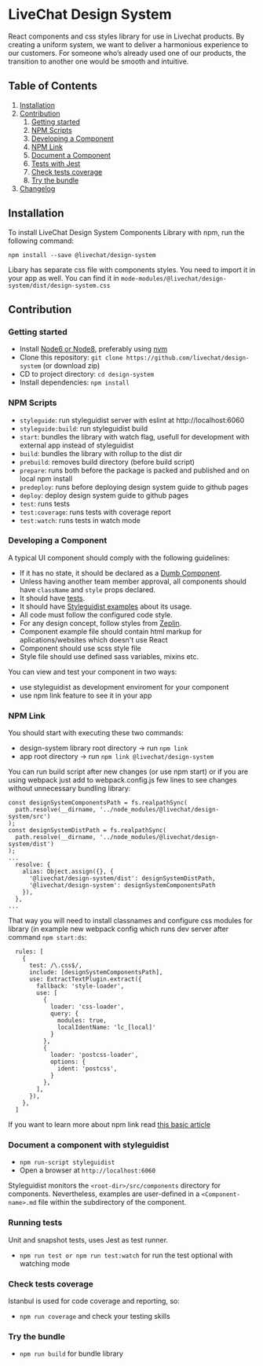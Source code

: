 # LiveChat Design System

React components and css styles library for use in Livechat products.
By creating a uniform system, we want to deliver a harmonious experience to our customers.
For someone who’s already used one of our products, the transition to another one would be smooth and intuitive.

## Table of Contents

1. [Installation](#installation)
2. [Contribution](#contribution)
      1. [Getting started](#getting-started)
      2. [NPM Scripts](#npm-scripts)
      3. [Developing a Component](#developing-a-component)
      4. [NPM Link](#npm-link)
      4. [Document a Component](#document-a-component-with-styleguidist)
      5. [Tests with Jest](#running-tests)
      6. [Check tests coverage](#check-tests-coverage)
      7. [Try the bundle](#try-the-bundle)
3. [Changelog](CHANGELOG.md)

## Installation
To install LiveChat Design System Components Library with npm, run the following command:
```
npm install --save @livechat/design-system
```
Libary has separate css file with components styles. You need to import it in your app as well. You can find it in `mode-modules/@livechat/design-system/dist/design-system.css`


## Contribution
### Getting started
* Install [Node6 or Node8](https://nodejs.org/en/), preferably using [nvm](https://github.com/creationix/nvm)
* Clone this repository: `git clone https://github.com/livechat/design-system` (or download zip)
* CD to project directory: `cd design-system`
* Install dependencies: `npm install`

### NPM Scripts
* `styleguide`: run styleguidist server with eslint at http://localhost:6060
* `styleguide:build`: run styleguidist build
* `start`: bundles the library with watch flag, usefull for development with external app instead of styleguidist
* `build`: bundles the library with rollup to the dist dir
* `prebuild`: removes build directory (before build script)
* `prepare`: runs both before the package is packed and published and on local npm install
* `predeploy`: runs before deploying design system guide to github pages
* `deploy`: deploy design system guide to github pages
* `test`: runs tests
* `test:coverage`: runs tests with coverage report
* `test:watch`: runs tests in watch mode

### Developing a Component
A typical UI component should comply with the following guidelines:

* If it has no state, it should be declared as a [Dumb Component](#dumb-component).
* Unless having another team member approval, all components should have `className` and `style` props declared.
* It should have [tests](#running-tests).
* It should have [Styleguidist examples](#document-the-component-with-styleguidist) about its usage.
* All code must follow the configured code style.
* For any design concept, follow styles from [Zeplin](https://zpl.io/a8K8YnE).
* Component example file should contain html markup for aplications/websites which doesn't use React
* Component should use scss style file
* Style file should use defined sass variables, mixins etc.

You can view and test your component in two ways:
- use styleguidist as development enviroment for your component
- use npm link feature to see it in your app

### NPM Link
You should start with executing these two commands:
- design-system library root directory -> run `npm link`
- app root directory -> run `npm link @livechat/design-system`

You can run build script after new changes (or use npm start) or if you are using webpack just add to webpack.config.js few lines to see changes without unnecessary bundling library:

```
const designSystemComponentsPath = fs.realpathSync(
  path.resolve(__dirname, '../node_modules/@livechat/design-system/src')
);
const designSystemDistPath = fs.realpathSync(
  path.resolve(__dirname, '../node_modules/@livechat/design-system/dist')
);
...
  resolve: {
    alias: Object.assign({}, {
      '@livechat/design-system/dist': designSystemDistPath,
      '@livechat/design-system': designSystemComponentsPath
    }),
  },
...
```
That way you will need to install classnames and configure css modules for library 
(in example new webpack config which runs dev server after command `npm start:ds`:
```
  rules: [
    {
      test: /\.css$/,
      include: [designSystemComponentsPath],
      use: ExtractTextPlugin.extract({
        fallback: 'style-loader',
        use: [
          {
            loader: 'css-loader',
            query: {
              modules: true,
              localIdentName: 'lc_[local]'
            }
          },
          {
            loader: 'postcss-loader',
            options: {
              ident: 'postcss',
            }
          },
        ],
      }),
    },
  ]
```

If you want to learn more about npm link read [this basic article](https://poznajprogramowanie.pl/enhance-your-development-workflow-with-npm-link/)

### Document a component with styleguidist
* `npm run-script styleguidist`
* Open a browser at `http://localhost:6060`

Styleguidist monitors the `<root-dir>/src/components` directory for components. Nevertheless, examples are user-defined in a `<Component-name>.md` file within the subdirectory of the component.

### Running tests
Unit and snapshot tests, uses Jest as test runner.
* `npm run test or npm run test:watch` for run the test optional with watching mode

### Check tests coverage
Istanbul is used for code coverage and reporting, so:
* `npm run coverage` and check your testing skills

### Try the bundle
* `npm run build` for bundle library
